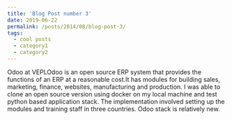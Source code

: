 ```yaml
---
title: 'Blog Post number 3'
date: 2019-06-22
permalink: /posts/2014/08/blog-post-3/
tags:
  - cool posts
  - category1
  - category2
---
```


Odoo at VEPLOdoo is an open source ERP system that provides the functions of an ERP at a reasonable cost.It has modules for building sales, marketing, finance, websites, manufacturing and production. I was able to clone an open source version using docker on my local machine and test  python based application stack.
The implementation involved setting up the modules and training staff in three countries. Odoo stack is relatively new.